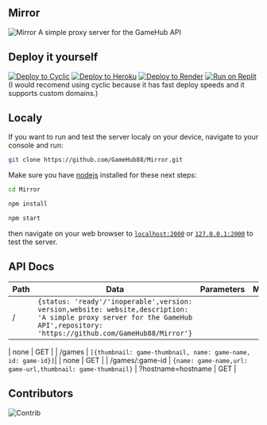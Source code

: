## Mirror

![Mirror](https://socialify.git.ci/GameHub88/Mirror/image?description=1&descriptionEditable=A%20simple%20proxy%20server%20for%20the%20GameHub%20API&font=Inter&forks=1&issues=1&logo=https%3A%2F%2Fraw.githubusercontent.com%2FGameHub88%2FGameHub%2Fmain%2Fassets%2Fimg%2Flogo.png&name=1&owner=1&pattern=Floating%20Cogs&pulls=1&stargazers=1&theme=Dark)
A simple proxy server for the GameHub API

## Deploy it yourself

[![Deploy to Cyclic](https://binbashbanana.github.io/deploy-buttons/buttons/remade/cyclic.svg)](https://app.cyclic.sh/api/app/deploy/GameHub88/Mirror)
[![Deploy to Heroku](https://binbashbanana.github.io/deploy-buttons/buttons/remade/heroku.svg)](https://heroku.com/deploy/?template=https://github.com/GameHub88/Mirror)
[![Deploy to Render](https://binbashbanana.github.io/deploy-buttons/buttons/remade/render.svg)](https://render.com/deploy?repo=https://github.com/GameHub88/Mirror)
[![Run on Replit](https://binbashbanana.github.io/deploy-buttons/buttons/remade/replit.svg)](https://replit.com/github/GameHub88/Mirror)
<br>
(I would recomend using cyclic because it has fast deploy speeds and it supports custom domains.)

## Localy
If you want to run and test the server localy on your device, navigate to your console and run:

```bash
git clone https://github.com/GameHub88/Mirror.git
```
Make sure you have [nodejs](https://nodejs.org) installed for these next steps:
```bash
cd Mirror
```
```bash
npm install
```
```bash
npm start
```

then navigate on your web browser to [`localhost:2000`](http://localhost:2000) or [`127.0.0.1:2000`](http://127.0.0.1:2000) to test the server.

## API Docs

| Path            | Data                                                                                                                                                                                                | Parameters         | Method |
|-----------------|-----------------------------------------------------------------------------------------------------------------------------------------------------------------------------------------------------|--------------------|--------|
| /               | ```{status: 'ready'/'inoperable',version: version,website: website,description: 'A simple proxy server for the GameHub API',repository: 'https://github.com/GameHub88/Mirror'}```

| none               | GET    |
| /games          | ```[{thumbnail: game-thumbnail, name: game-name, id: game-id}]```|                                                                                                                       | none               | GET    |
| /games/:game-id | ```{name: game-name,url: game-url,thumbnail: game-thumbnail}```                                                                                                                           | ?hostname=hostname | GET    |

## Contributors

![Contrib](https://contrib.rocks/image?repo=GameHub88/Mirror)
